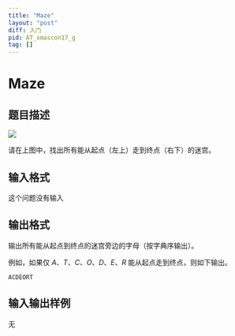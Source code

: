 ```yaml
---
title: "Maze"
layout: "post"
diff: 入门
pid: AT_xmascon17_g
tag: []
---
```


# Maze

## 题目描述

![](https://cdn.luogu.com.cn/upload/vjudge_pic/AT3743/787af4ce1555338bec23f1fb2e259b2cc200af89.png)

请在上图中，找出所有能从起点（左上）走到终点（右下）的迷宫。

## 输入格式

这个问题没有输入

## 输出格式

输出所有能从起点到终点的迷宫旁边的字母（按字典序输出）。

例如，如果仅 $A$、$T$、$C$、$O$、$D$、$E$、$R$ 能从起点走到终点，则如下输出。

```
ACDEORT
```

## 输入输出样例

无

